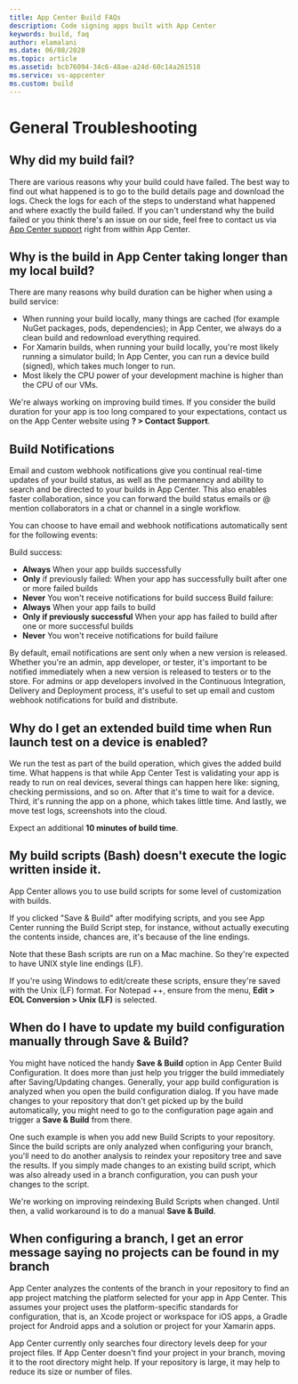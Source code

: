 ```yaml
---
title: App Center Build FAQs
description: Code signing apps built with App Center
keywords: build, faq
author: elamalani
ms.date: 06/08/2020
ms.topic: article
ms.assetid: bcb76094-34c6-48ae-a24d-60c14a261518
ms.service: vs-appcenter
ms.custom: build
---
```


# General Troubleshooting
## Why did my build fail?
There are various reasons why your build could have failed. The best way to find out what happened is to go to the build details page and download the logs. Check the logs for each of the steps to understand what happened and where exactly the build failed. If you can't understand why the build failed or you think there's an issue on our side, feel free to contact us via [App Center support](~/appcenter/general/support-center) right from within App Center.

## Why is the build in App Center taking longer than my local build?
There are many reasons why build duration can be higher when using a build service:

* When running your build locally, many things are cached (for example NuGet packages, pods, dependencies); in App Center, we always do a clean build and redownload everything required.
* For Xamarin builds, when running your build locally, you're most likely running a simulator build; In App Center, you can run a device build (signed), which takes much longer to run.
* Most likely the CPU power of your development machine is higher than the CPU of our VMs.

We're always working on improving build times. If you consider the build duration for your app is too long compared to your expectations, contact us on the App Center website using **? > Contact Support**.

## Build Notifications
Email and custom webhook notifications give you continual real-time updates of your build status, as well as the permanency and ability to search and be directed to your builds in App Center. This also enables faster collaboration, since you can forward the build status emails or @ mention collaborators in a chat or channel in a single workflow.

You can choose to have email and webhook notifications automatically sent for the following events:

Build success:
* **Always** When your app builds successfully
* **Only** if previously failed: When your app has successfully built after one or more failed builds
* **Never** You won't receive notifications for build success
Build failure:
* **Always** When your app fails to build
* **Only if previously successful** When your app has failed to build after one or more successful builds
* **Never** You won't receive notifications for build failure

By default, email notifications are sent only when a new version is released. Whether you're an admin, app developer, or tester, it's important to be notified immediately when a new version is released to testers or to the store. For admins or app developers involved in the Continuous Integration, Delivery and Deployment process, it's useful to set up email and custom webhook notifications for build and distribute.


## Why do I get an extended build time when **Run launch test on a device** is enabled?
We run the test as part of the build operation, which gives the added build time. What happens is that while App Center Test is validating your app is ready to run on real devices, several things can happen here like: signing, checking permissions, and so on. After that it's time to wait for a device. Third, it's running the app on a phone, which takes little time. And lastly, we move test logs, screenshots into the cloud.

Expect an additional **10 minutes of build time**.

## My build scripts (Bash) doesn't execute the logic written inside it.
App Center allows you to use build scripts for some level of customization with builds. 

If you clicked "Save & Build" after modifying scripts, and you see App Center running the Build Script step, for instance, without actually executing the contents inside, chances are, it's because of the line endings.

Note that these Bash scripts are run on a Mac machine. So they're expected to have UNIX style line endings (LF).

If you're using Windows to edit/create these scripts, ensure they're saved with the Unix (LF) format. For Notepad ++, ensure from the menu, **Edit > EOL Conversion > Unix (LF)** is selected.

## When do I have to update my build configuration manually through Save & Build?
You might have noticed the handy **Save & Build** option in App Center Build Configuration. It does more than just help you trigger the build immediately after Saving/Updating changes. Generally, your app build configuration is analyzed when you open the build configuration dialog. If you have made changes to your repository that don't get picked up by the build automatically, you might need to go to the configuration page again and trigger a **Save & Build** from there.

One such example is when you add new Build Scripts to your repository. Since the build scripts are only analyzed when configuring your branch, you'll need to do another analysis to reindex your repository tree and save the results. If you simply made changes to an existing build script, which was also already used in a branch configuration, you can push your changes to the script.

We're working on improving reindexing Build Scripts when changed. Until then, a valid workaround is to do a manual **Save & Build**.

## When configuring a branch, I get an error message saying no projects can be found in my branch
App Center analyzes the contents of the branch in your repository to find an app project matching the platform selected for your app in App Center. This assumes your project uses the platform-specific standards for configuration, that is, an Xcode project or workspace for iOS apps, a Gradle project for Android apps and a solution or project for your Xamarin apps.

App Center currently only searches four directory levels deep for your project files. If App Center doesn't find your project in your branch, moving it to the root directory might help. If your repository is large, it may help to reduce its size or number of files.
